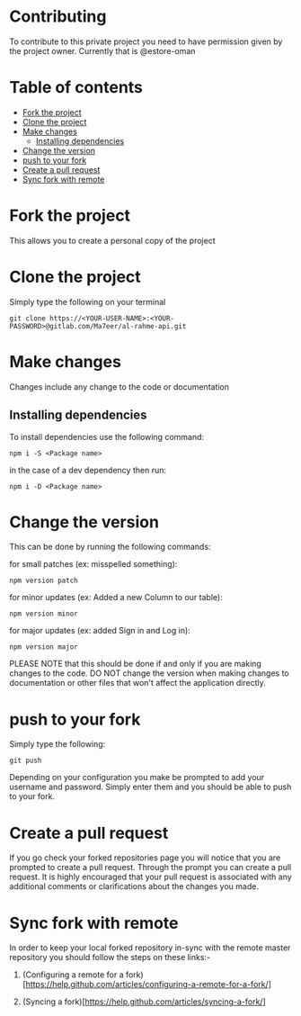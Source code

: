 # Contributing

To contribute to this private project you need to have permission given by the
project owner. Currently that is @estore-oman

Table of contents
=================

<!--ts-->
   * [Fork the project](#fork-the-project)
   * [Clone the project](#clone-the-project)
   * [Make changes](#make-changes)
      * [Installing dependencies](#installing-dependencies)
   * [Change the version](#change-the-version)
   * [push to your fork](#push-to-your-fork)
   * [Create a pull request](#create-a-pull-request)
   * [Sync fork with remote](#sync-fork-with-remote)
<!--te-->

Fork the project
=================

This allows you to create a personal copy of the project


Clone the project
=================

Simply type the following on your terminal

```
git clone https://<YOUR-USER-NAME>:<YOUR-PASSWORD>@gitlab.com/Ma7eer/al-rahme-api.git
```

Make changes
=================

Changes include any change to the code or documentation

Installing dependencies
-------------------------

To install dependencies use the following command:

```
npm i -S <Package name>
```

in the case of a dev dependency then run:

```
npm i -D <Package name>
```


Change the version
=================

This can be done by running the following commands:

for small patches (ex: misspelled something):

```
npm version patch
```

for minor updates (ex: Added a new Column to our table):

```
npm version minor
```

for major updates (ex: added Sign in and Log in):

```
npm version major
```

PLEASE NOTE that this should be done if and only if you are making changes to the code. DO NOT
change the version when making changes to documentation or other files that
won't affect the application directly.

push to your fork
=================

Simply type the following:

```
git push
```

Depending on your configuration you make be prompted to add your username and
password. Simply enter them and you should be able to push to your fork.

Create a pull request
=================

If you go check your forked repositories page you will notice that you are
prompted to create a pull request. Through the prompt you can create a pull
request. It is highly encouraged that your pull request is associated with any
additional comments or clarifications about the changes you made.

Sync fork with remote
=================

In order to keep your local forked repository in-sync with the remote master
repository you should follow the steps on these links:-

1. (Configuring a remote for a fork)[https://help.github.com/articles/configuring-a-remote-for-a-fork/]

2. (Syncing a fork)[https://help.github.com/articles/syncing-a-fork/]
